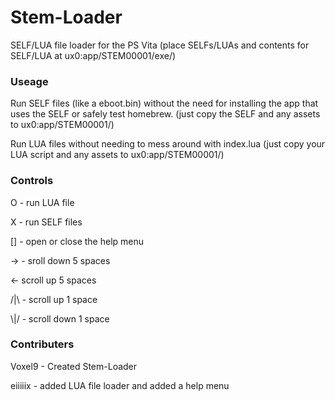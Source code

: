 # Stem-Loader
SELF/LUA file loader for the PS Vita (place SELFs/LUAs and contents for SELF/LUA at ux0:app/STEM00001/exe/)

### Useage
<p>Run SELF files (like a eboot.bin) without the need for installing the app that uses the SELF or safely test homebrew. (just copy the SELF and any assets to ux0:app/STEM00001/)<p/>
<p>Run LUA files without needing to mess around with index.lua (just copy your LUA script and any assets to ux0:app/STEM00001/)<p/>

### Controls
<p>O - run LUA file<p/>
<p>X - run SELF files<p/>
<p>[] - open or close the help menu<p/>
<p>-> - sroll down 5 spaces<p/>
<p><- scroll up 5 spaces<p/>
<p>/|\ - scroll up 1 space<p/>
<p>\|/ - scroll down 1 space<p/>

### Contributers
<p>Voxel9 - Created Stem-Loader<p/>
<p>eiiiiix - added LUA file loader and added a help menu<p/>
